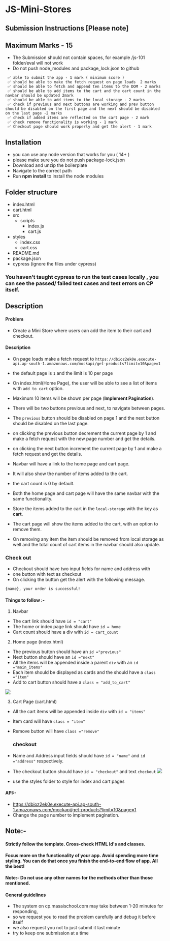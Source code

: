 # JS-Mini-Stores

## Submission Instructions [Please note]

## Maximum Marks - 15

- The Submission should not contain spaces, for example /js-101 folder/eval will not work
- Do not push node_modules and package_lock.json to github

```
 ✅ able to submit the app - 1 mark ( minimum score )
 ✅ should be able to make the fetch request on page loads  2 marks
 ✅ should be able to fetch and append ten items to the DOM - 2 marks
 ✅ should be able to add items to the cart and the cart count in the navbar should be updated 2mark
 ✅ should be able to add items to the local storage - 2 marks
 ✅ check if previous and next buttons are working and prev button should be disabled on the first page and the next should be disabled on the last page -2 marks
 ✅ check if added items are reflected on the cart page - 2 mark
 ✅ check remove functionality is working - 1 mark
 ✅ Checkout page should work properly and get the alert - 1 mark
```

## Installation

- you can use any node version that works for you ( 14+ )
- please make sure you do not push package-lock.json
- Download and unzip the boilerplate
- Navigate to the correct path
- Run **npm install** to install the node modules

## Folder structure

- index.html
- cart.html
- src
  - scripts
    - index.js
    - cart.js
- styles
  - index.css
  - cart.css
- README.md
- package.json
- cypress (ignore the files under cypress)

### You haven't taught cypress to run the test cases locally , you can see the passed/ failed test cases and test errors on CP itself.

## Description

#### Problem

- Create a Mini Store where users can add the item to their cart and checkout.

#### Description

- On page loads make a fetch request to `https://dbioz2ek0e.execute-api.ap-south-1.amazonaws.com/mockapi/get-products?limit=10&page=1`
- the default page is `1` and the limit is 10 per page
- On index.html(Home Page), the user will be able to see a list of items with `add to cart` option.
- Maximum 10 items will be shown per page (**Implement Pagination**).
- There will be two buttons previous and next, to navigate between pages.
- The `previous` button should be disabled on page 1 and the next button should be disabled on the last page.
- on clicking the previous button decrement the current page by 1 and make a fetch request with the new page number and get the details.
- on clicking the next button increment the current page by 1 and make a fetch request and get the details.

- Navbar will have a link to the home page and cart page.
- It will also show the number of items added to the cart.
- the cart count is 0 by default.
- Both the home page and cart page will have the same navbar with the same functionality.
- Store the items added to the cart in the `local-storage` with the key as **cart**.
- The cart page will show the items added to the cart, with an option to remove them.
- On removing any item the item should be removed from local storage as well and the total count of cart items in the navbar should also update.

### Check out

- Checkout should have two input fields for name and address with
- one button with text as checkout
- On clicking the button get the alert with the following message.

```
{name}, your order is successful!
```

#### Things to follow :-

1.  Navbar

- The cart link should have `id = "cart"`
- The home or index page link should have `id = home`
- Cart count should have a div with `id = cart_count`

2.  Home page (index.html)

- The previous button should have an `id ="previous"`
- Next button should have an `id ="next"`
- All the items will be appended inside a parent `div` with an `id ="main_items"`
- Each item should be displayed as cards and the should have a `class ="item"`
- Add to cart button should have a `class = "add_to_cart"`

![](https://i.imgur.com/bCRPVr2.png)

3.  Cart Page (cart.html)

- All the cart items will be appended inside `div` with `id = "items"`
- Item card will have `class = "item"`
- Remove button will have `class ="remove"`

  ### checkout
- Name and Address input fields should have `id = "name"` and `id ="address"` respectively.
- The checkout button should have `id = "checkout"` and text `checkout`
  ![](https://i.imgur.com/MHoX0Mx.png)
- use the styles folder to style for index and cart pages

#### API:-

- https://dbioz2ek0e.execute-api.ap-south-1.amazonaws.com/mockapi/get-products?limit=10&page=1
- Change the page number to implement pagination.

## Note:-

#### Strictly follow the template. Cross-check HTML Id's and classes.

#### Focus more on the functionality of your app. Avoid spending more time styling. You can do that once you finish the end-to-end flow of app. All the best!

**Note:- Do not use any other names for the methods other than those mentioned.**

####

#### General guidelines

- The system on cp.masaischool.com may take between 1-20 minutes for responding,
- so we request you to read the problem carefully and debug it before itself
- we also request you not to just submit it last minute
- try to keep one submission at a time
